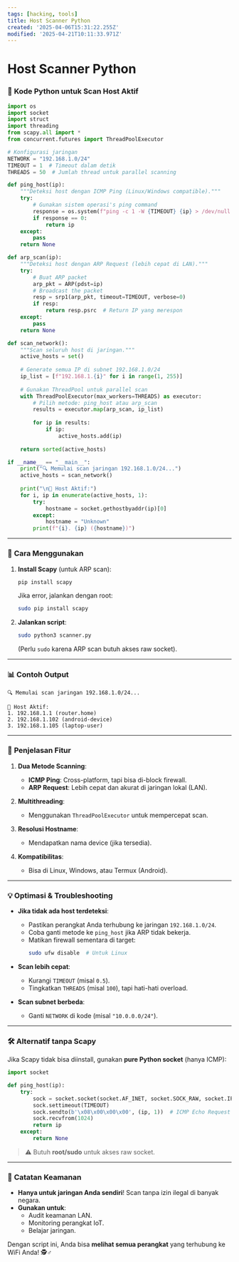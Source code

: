 ```yaml
---
tags: [hacking, tools]
title: Host Scanner Python
created: '2025-04-06T15:31:22.255Z'
modified: '2025-04-21T10:11:33.971Z'
---
```


# Host Scanner Python
### 📌 **Kode Python untuk Scan Host Aktif**
```python
import os
import socket
import struct
import threading
from scapy.all import *
from concurrent.futures import ThreadPoolExecutor

# Konfigurasi jaringan
NETWORK = "192.168.1.0/24"
TIMEOUT = 1  # Timeout dalam detik
THREADS = 50  # Jumlah thread untuk parallel scanning

def ping_host(ip):
    """Deteksi host dengan ICMP Ping (Linux/Windows compatible)."""
    try:
        # Gunakan sistem operasi's ping command
        response = os.system(f"ping -c 1 -W {TIMEOUT} {ip} > /dev/null 2>&1")
        if response == 0:
            return ip
    except:
        pass
    return None

def arp_scan(ip):
    """Deteksi host dengan ARP Request (lebih cepat di LAN)."""
    try:
        # Buat ARP packet
        arp_pkt = ARP(pdst=ip)
        # Broadcast the packet
        resp = srp1(arp_pkt, timeout=TIMEOUT, verbose=0)
        if resp:
            return resp.psrc  # Return IP yang merespon
    except:
        pass
    return None

def scan_network():
    """Scan seluruh host di jaringan."""
    active_hosts = set()
    
    # Generate semua IP di subnet 192.168.1.0/24
    ip_list = [f"192.168.1.{i}" for i in range(1, 255)]
    
    # Gunakan ThreadPool untuk parallel scan
    with ThreadPoolExecutor(max_workers=THREADS) as executor:
        # Pilih metode: ping_host atau arp_scan
        results = executor.map(arp_scan, ip_list)
        
        for ip in results:
            if ip:
                active_hosts.add(ip)
    
    return sorted(active_hosts)

if __name__ == "__main__":
    print("🔍 Memulai scan jaringan 192.168.1.0/24...")
    active_hosts = scan_network()
    
    print("\n🎯 Host Aktif:")
    for i, ip in enumerate(active_hosts, 1):
        try:
            hostname = socket.gethostbyaddr(ip)[0]
        except:
            hostname = "Unknown"
        print(f"{i}. {ip} ({hostname})")
```

---

### 🔧 **Cara Menggunakan**
1. **Install Scapy** (untuk ARP scan):
   ```bash
   pip install scapy
   ```
   Jika error, jalankan dengan root:
   ```bash
   sudo pip install scapy
   ```

2. **Jalankan script**:
   ```bash
   sudo python3 scanner.py
   ```
   (Perlu `sudo` karena ARP scan butuh akses raw socket).

---

### 📊 **Contoh Output**
```
🔍 Memulai scan jaringan 192.168.1.0/24...

🎯 Host Aktif:
1. 192.168.1.1 (router.home)
2. 192.168.1.102 (android-device)
3. 192.168.1.105 (laptop-user)
```

---

### 🚀 **Penjelasan Fitur**
1. **Dua Metode Scanning**:
   - **ICMP Ping**: Cross-platform, tapi bisa di-block firewall.
   - **ARP Request**: Lebih cepat dan akurat di jaringan lokal (LAN).

2. **Multithreading**:
   - Menggunakan `ThreadPoolExecutor` untuk mempercepat scan.

3. **Resolusi Hostname**:
   - Mendapatkan nama device (jika tersedia).

4. **Kompatibilitas**:
   - Bisa di Linux, Windows, atau Termux (Android).

---

### 💡 **Optimasi & Troubleshooting**
- **Jika tidak ada host terdeteksi**:
  - Pastikan perangkat Anda terhubung ke jaringan `192.168.1.0/24`.
  - Coba ganti metode ke `ping_host` jika ARP tidak bekerja.
  - Matikan firewall sementara di target:
    ```bash
    sudo ufw disable  # Untuk Linux
    ```

- **Scan lebih cepat**:
  - Kurangi `TIMEOUT` (misal `0.5`).
  - Tingkatkan `THREADS` (misal `100`), tapi hati-hati overload.

- **Scan subnet berbeda**:
  - Ganti `NETWORK` di kode (misal `"10.0.0.0/24"`).

---

### 🛠️ **Alternatif tanpa Scapy**
Jika Scapy tidak bisa diinstall, gunakan **pure Python socket** (hanya ICMP):
```python
import socket

def ping_host(ip):
    try:
        sock = socket.socket(socket.AF_INET, socket.SOCK_RAW, socket.IPPROTO_ICMP)
        sock.settimeout(TIMEOUT)
        sock.sendto(b'\x08\x00\x00\x00', (ip, 1))  # ICMP Echo Request
        sock.recvfrom(1024)
        return ip
    except:
        return None
```
> ⚠️ Butuh **root/sudo** untuk akses raw socket.

---

### 📌 **Catatan Keamanan**
- **Hanya untuk jaringan Anda sendiri**! Scan tanpa izin ilegal di banyak negara.
- **Gunakan untuk**:
  - Audit keamanan LAN.
  - Monitoring perangkat IoT.
  - Belajar jaringan.

Dengan script ini, Anda bisa **melihat semua perangkat** yang terhubung ke WiFi Anda! 🕵️♂️

